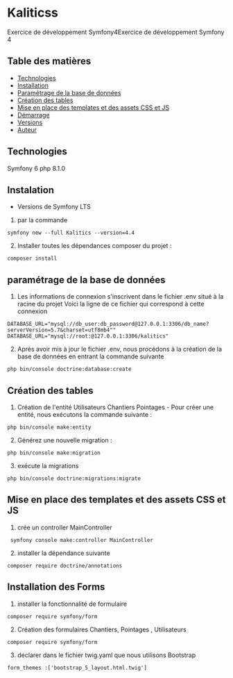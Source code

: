 # Kaliticss
Exercice de développement Symfony4Exercice de développement Symfony 4
## Table des matières
<!-- * [Informations générales](#informations-générales) -->
* [Technologies](#technologies)
* [Installation](#installation)
* [Paramétrage de la base de données](#paramétrage-BDD)
* [Création des tables](#Création-des-tables)
* [Mise en place des templates et des assets CSS et JS](#Mise-en-place-des-templates-et-des-assets-CSS-et-JS)
* [Démarrage](#démarrage)
* [Versions](#versions)
* [Auteur](#auteur)
## Technologies
Symfony 6
php 8.1.0

## Instalation 
* Versions de Symfony LTS 
1. par la commande 
```
symfony new --full Kalitics --version=4.4
```
2. Installer toutes les dépendances composer du projet : 
```
composer install
```
## paramétrage de la base de données
1. Les informations de connexion s'inscrivent dans le fichier .env situé à la racine du projet Voici la ligne de ce fichier qui correspond à cette connexion
```
DATABASE_URL="mysql://db_user:db_password@127.0.0.1:3306/db_name?serverVersion=5.7&charset=utf8mb4""
DATABASE_URL="mysql://root:@127.0.0.1:3306/kalitics"
```
2. Après avoir mis à jour le fichier .env, nous procédons à la création de la base de données en entrant la commande suivante
```
php bin/console doctrine:database:create
```

## Création des tables
1. Création de l'entité Utilisateurs Chantiers Pointages
       - Pour créer une entité, nous exécutons la commande suivante :
```
php bin/console make:entity
```
2. Générez une nouvelle migration :
```
php bin/console make:migration
```
3. exécute la migrations
```
php bin/console doctrine:migrations:migrate
```
## Mise en place des templates et des assets CSS et JS
1. crée un controller MainController
```
 symfony console make:controller MainController
```
2. installer la dépendance suivante
```
composer require doctrine/annotations
```
## Installation des Forms
1.  installer la fonctionnalité de formulaire 
```
composer require symfony/form
```
2. Création des formulaires Chantiers, Pointages , Utilisateurs 
```
composer require symfony/form
```
3. declarer dans le fichier twig.yaml que nous utilisons Bootstrap
```
form_themes :['bootstrap_5_layout.html.twig']
```